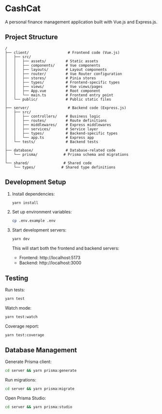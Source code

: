 # CashCat

A personal finance management application built with Vue.js and Express.js.

## Project Structure

```
/
├── client/                  # Frontend code (Vue.js)
│   ├── src/
│   │   ├── assets/         # Static assets
│   │   ├── components/     # Vue components
│   │   ├── layouts/        # Layout components
│   │   ├── router/         # Vue Router configuration
│   │   ├── stores/         # Pinia stores
│   │   ├── types/          # Frontend-specific types
│   │   ├── views/          # Vue views/pages
│   │   ├── App.vue         # Root component
│   │   └── main.ts         # Frontend entry point
│   └── public/             # Public static files
│
├── server/                  # Backend code (Express.js)
│   ├── src/
│   │   ├── controllers/    # Business logic
│   │   ├── routes/         # Route definitions
│   │   ├── middlewares/    # Express middlewares
│   │   ├── services/       # Service layer
│   │   ├── types/          # Backend-specific types
│   │   └── app.ts          # Express app
│   └── tests/              # Backend tests
│
├── database/               # Database-related code
│   └── prisma/            # Prisma schema and migrations
│
└── shared/                # Shared code
    └── types/            # Shared type definitions
```

## Development Setup

1. Install dependencies:
   ```bash
   yarn install
   ```

2. Set up environment variables:
   ```bash
   cp .env.example .env
   ```

3. Start development servers:
   ```bash
   yarn dev
   ```

   This will start both the frontend and backend servers:
   - Frontend: http://localhost:5173
   - Backend: http://localhost:3000

## Testing

Run tests:
```bash
yarn test
```

Watch mode:
```bash
yarn test:watch
```

Coverage report:
```bash
yarn test:coverage
```

## Database Management

Generate Prisma client:
```bash
cd server && yarn prisma:generate
```

Run migrations:
```bash
cd server && yarn prisma:migrate
```

Open Prisma Studio:
```bash
cd server && yarn prisma:studio
```
